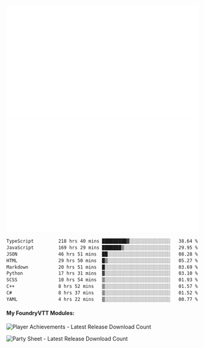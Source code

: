 
![](https://raw.githubusercontent.com/eddiedover/ghstats/master/generated/overview.svg)
![](https://raw.githubusercontent.com/eddiedover/ghstats/master/generated/languages.svg)

<!--START_SECTION:waka-->

```txt
TypeScript         218 hrs 40 mins █████████▓░░░░░░░░░░░░░░░   38.64 %
JavaScript         169 hrs 29 mins ███████▒░░░░░░░░░░░░░░░░░   29.95 %
JSON               46 hrs 51 mins  ██░░░░░░░░░░░░░░░░░░░░░░░   08.28 %
HTML               29 hrs 50 mins  █▒░░░░░░░░░░░░░░░░░░░░░░░   05.27 %
Markdown           20 hrs 51 mins  █░░░░░░░░░░░░░░░░░░░░░░░░   03.69 %
Python             17 hrs 31 mins  ▓░░░░░░░░░░░░░░░░░░░░░░░░   03.10 %
SCSS               10 hrs 54 mins  ▒░░░░░░░░░░░░░░░░░░░░░░░░   01.93 %
C++                8 hrs 52 mins   ▒░░░░░░░░░░░░░░░░░░░░░░░░   01.57 %
C#                 8 hrs 37 mins   ▒░░░░░░░░░░░░░░░░░░░░░░░░   01.52 %
YAML               4 hrs 22 mins   ▒░░░░░░░░░░░░░░░░░░░░░░░░   00.77 %
```

<!--END_SECTION:waka-->

#### My FoundryVTT Modules:

  ![Player Achievements - Latest Release Download Count](https://img.shields.io/badge/dynamic/json?label=Player%20Achievements%20-%20Downloads@latest&query=assets%5B1%5D.download_count&url=https%3A%2F%2Fapi.github.com%2Frepos%2FEddieDover%2Ffvtt-player-achievements%2Freleases%2Flatest)

  ![Party Sheet - Latest Release Download Count](https://img.shields.io/badge/dynamic/json?label=Party%20Sheet%20-%20Downloads@latest&query=assets%5B1%5D.download_count&url=https%3A%2F%2Fapi.github.com%2Frepos%2FEddieDover%2Ffvtt-party-sheet%2Freleases%2Flatest)

<a rel="me" href="https://techhub.social/@EddieDover"></a>
